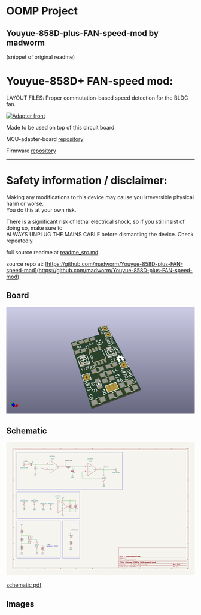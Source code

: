 # OOMP Project  
## Youyue-858D-plus-FAN-speed-mod  by madworm  
  
(snippet of original readme)  
  
  
Youyue-858D+ FAN-speed mod:  
===========================  
  
LAYOUT FILES: Proper commutation-based speed detection for the BLDC fan.  
  
[![Adapter front](/Docs/08-assembled.jpg)](/Docs/08-assembled.jpg)  
  
Made to be used on top of this circuit board:  
  
MCU-adapter-board [repository](https://github.com/madworm/Youyue-858D-plus-MCU-adapter)  
  
Firmware [repository](https://github.com/madworm/Youyue-858D-plus)  
  
  
---  
  
Safety information / disclaimer:  
================================  
                                                                                                                                                               
Making any modifications to this device may cause you irreversible physical harm or worse.                                                                     
You do this at your own risk.                                                                                                                                  
                                                                                                                                                               
There is a significant risk of lethal electrical shock, so if you still insist of doing so, make sure to                                                       
ALWAYS UNPLUG THE MAINS CABLE before dismantling the device. Check repeatedly.                                                                                 
                                                                              
  full source readme at [readme_src.md](readme_src.md)  
  
source repo at: [https://github.com/madworm/Youyue-858D-plus-FAN-speed-mod](https://github.com/madworm/Youyue-858D-plus-FAN-speed-mod)  
## Board  
  
[![working_3d.png](working_3d_600.png)](working_3d.png)  
## Schematic  
  
[![working_schematic.png](working_schematic_600.png)](working_schematic.png)  
  
[schematic pdf](working_schematic.pdf)  
## Images  
